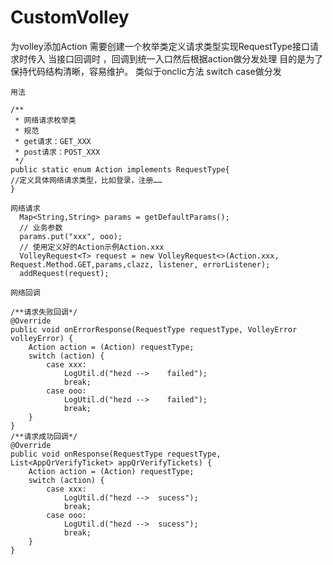 # CustomVolley
为volley添加Action
需要创建一个枚举类定义请求类型实现RequestType接口请求时传入
当接口回调时 ，回调到统一入口然后根据action做分发处理
目的是为了保持代码结构清晰，容易维护。
类似于onclic方法 switch case做分发

    用法
    
    /**
     * 网络请求枚举类
     * 规范
     * get请求：GET_XXX
     * post请求：POST_XXX
     */
    public static enum Action implements RequestType{
    //定义具体网络请求类型，比如登录，注册……
    }
    
    网络请求
      Map<String,String> params = getDefaultParams();
      // 业务参数
      params.put("xxx", ooo);
      // 使用定义好的Action示例Action.xxx
      VolleyRequest<T> request = new VolleyRequest<>(Action.xxx, Request.Method.GET,params,clazz, listener, errorListener);
      addRequest(request);
    
    网络回调
    
    /**请求失败回调*/
    @Override
    public void onErrorResponse(RequestType requestType, VolleyError volleyError) {
        Action action = (Action) requestType;
        switch (action) {
            case xxx:
                LogUtil.d("hezd -->    failed");
                break;
            case ooo:
                LogUtil.d("hezd -->    failed");
                break;
        }
    }
    /**请求成功回调*/
    @Override
    public void onResponse(RequestType requestType, List<AppQrVerifyTicket> appQrVerifyTickets) {
        Action action = (Action) requestType;
        switch (action) {
            case xxx:
                LogUtil.d("hezd -->  sucess");
                break;
            case ooo:
                LogUtil.d("hezd -->  sucess");
                break;
        }
    }
